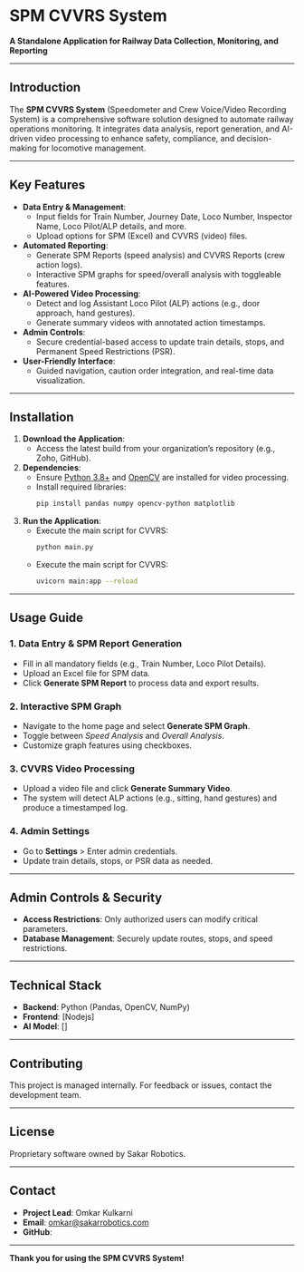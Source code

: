 # SPM CVVRS System  
**A Standalone Application for Railway Data Collection, Monitoring, and Reporting**

---

## **Introduction**  
The **SPM CVVRS System** (Speedometer and Crew Voice/Video Recording System) is a comprehensive software solution designed to automate railway operations monitoring. It integrates data analysis, report generation, and AI-driven video processing to enhance safety, compliance, and decision-making for locomotive management.  

---

## **Key Features**  
- **Data Entry & Management**:  
  - Input fields for Train Number, Journey Date, Loco Number, Inspector Name, Loco Pilot/ALP details, and more.  
  - Upload options for SPM (Excel) and CVVRS (video) files.  
- **Automated Reporting**:  
  - Generate SPM Reports (speed analysis) and CVVRS Reports (crew action logs).  
  - Interactive SPM graphs for speed/overall analysis with toggleable features.  
- **AI-Powered Video Processing**:  
  - Detect and log Assistant Loco Pilot (ALP) actions (e.g., door approach, hand gestures).  
  - Generate summary videos with annotated action timestamps.  
- **Admin Controls**:  
  - Secure credential-based access to update train details, stops, and Permanent Speed Restrictions (PSR).  
- **User-Friendly Interface**:  
  - Guided navigation, caution order integration, and real-time data visualization.  

---

## **Installation**  
1. **Download the Application**:  
   - Access the latest build from your organization’s repository (e.g., Zoho, GitHub).  
2. **Dependencies**:  
   - Ensure [Python 3.8+](https://www.python.org/) and [OpenCV](https://opencv.org/) are installed for video processing.  
   - Install required libraries:  
     ```bash  
     pip install pandas numpy opencv-python matplotlib  
     ```  
3. **Run the Application**:  
   - Execute the main script for CVVRS:  
     ```bash  
     python main.py  
     ```
   - Execute the main script for CVVRS:  
     ```bash  
     uvicorn main:app --reload  
     ```   

---

## **Usage Guide**  
### **1. Data Entry & SPM Report Generation**  
- Fill in all mandatory fields (e.g., Train Number, Loco Pilot Details).  
- Upload an Excel file for SPM data.  
- Click **Generate SPM Report** to process data and export results.  

### **2. Interactive SPM Graph**  
- Navigate to the home page and select **Generate SPM Graph**.  
- Toggle between *Speed Analysis* and *Overall Analysis*.  
- Customize graph features using checkboxes.  

### **3. CVVRS Video Processing**  
- Upload a video file and click **Generate Summary Video**.  
- The system will detect ALP actions (e.g., sitting, hand gestures) and produce a timestamped log.  

### **4. Admin Settings**  
- Go to **Settings** > Enter admin credentials.  
- Update train details, stops, or PSR data as needed.  

---

## **Admin Controls & Security**  
- **Access Restrictions**: Only authorized users can modify critical parameters.  
- **Database Management**: Securely update routes, stops, and speed restrictions.  

---

## **Technical Stack**  
- **Backend**: Python (Pandas, OpenCV, NumPy)  
- **Frontend**: [Nodejs]  
- **AI Model**: []  

---

## **Contributing**  
This project is managed internally. For feedback or issues, contact the development team.  

---

## **License**  
Proprietary software owned by Sakar Robotics.  

---

## **Contact**  
- **Project Lead**: Omkar Kulkarni 
- **Email**: omkar@sakarrobotics.com  
- **GitHub**:   

---

**Thank you for using the SPM CVVRS System!** 


